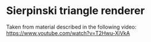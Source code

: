 # Sierpinski triangle renderer

Taken from material described in the following video:
https://www.youtube.com/watch?v=T2Hwu-XiVkA
